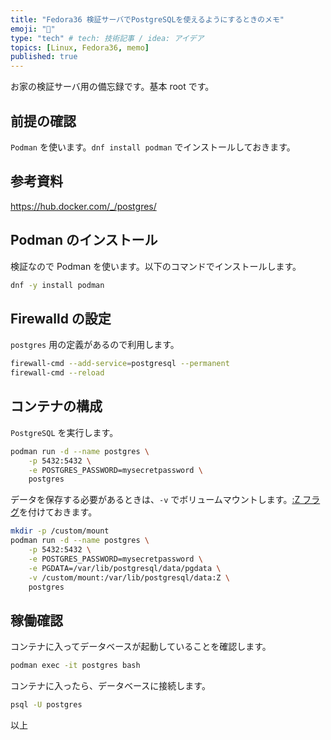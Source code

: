 ```yaml
---
title: "Fedora36 検証サーバでPostgreSQLを使えるようにするときのメモ"
emoji: "🐏"
type: "tech" # tech: 技術記事 / idea: アイデア
topics: [Linux, Fedora36, memo]
published: true
---
```


お家の検証サーバ用の備忘録です。基本 root です。

## 前提の確認

`Podman` を使います。`dnf install podman` でインストールしておきます。

## 参考資料

<https://hub.docker.com/_/postgres/>

## Podman のインストール

検証なので Podman を使います。以下のコマンドでインストールします。

```bash
dnf -y install podman
```

## Firewalld の設定

`postgres` 用の定義があるので利用します。

```bash
firewall-cmd --add-service=postgresql --permanent
firewall-cmd --reload
```

## コンテナの構成

`PostgreSQL` を実行します。

```bash
podman run -d --name postgres \
    -p 5432:5432 \
    -e POSTGRES_PASSWORD=mysecretpassword \
    postgres
```

データを保存する必要があるときは、`-v` でボリュームマウントします。[:Z フラグ](https://docs.docker.jp/engine/userguide/dockervolumes.html)を付けておきます。

```bash
mkdir -p /custom/mount
podman run -d --name postgres \
    -p 5432:5432 \
    -e POSTGRES_PASSWORD=mysecretpassword \
    -e PGDATA=/var/lib/postgresql/data/pgdata \
    -v /custom/mount:/var/lib/postgresql/data:Z \
    postgres
```

## 稼働確認

コンテナに入ってデータベースが起動していることを確認します。

```bash
podman exec -it postgres bash
```

コンテナに入ったら、データベースに接続します。

```bash
psql -U postgres
```

以上
